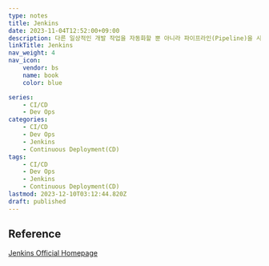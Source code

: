 ```yaml
---
type: notes
title: Jenkins
date: 2023-11-04T12:52:00+09:00
description: 다른 일상적인 개발 작업을 자동화할 뿐 아니라 파이프라인(Pipeline)을 사용해 거의 모든 언어의 조합과 소스코드 리포지토리에 대한 지속적인 통합과 지속적인 전달 환경을 구축하기 위한 간단한 방법을 제공
linkTitle: Jenkins
nav_weight: 4
nav_icon:
    vendor: bs
    name: book
    color: blue

series:
    - CI/CD
    - Dev Ops
categories:
    - CI/CD
    - Dev Ops
    - Jenkins
    - Continuous Deployment(CD)
tags:
    - CI/CD
    - Dev Ops
    - Jenkins
    - Continuous Deployment(CD)
lastmod: 2023-12-10T03:12:44.820Z
draft: published
---
```


## Reference

[Jenkins Official Homepage](https://www.jenkins.io/)
